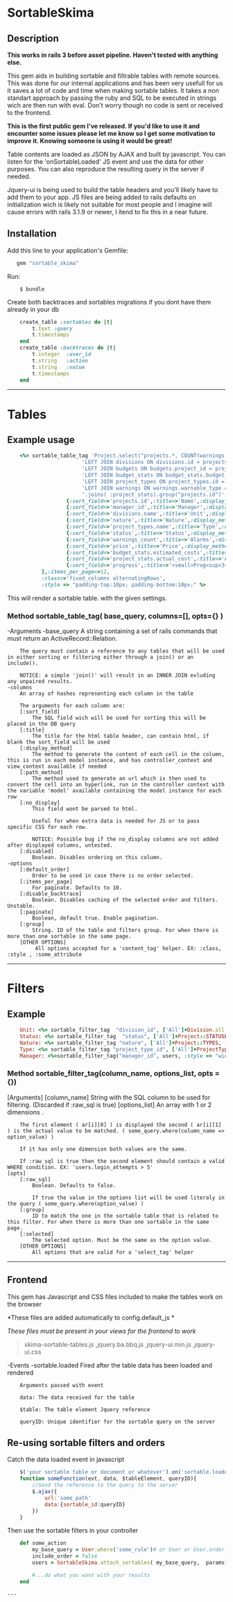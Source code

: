 # SortableSkima

## Description

**This works in rails 3 before asset pipeline. Haven't tested with anything else.**

This gem aids in building sortable and filtrable tables with remote sources.
This was done for our internal applications and has been very usefull for us it saves a lot of code and time when making sortable tables. 
It takes a non standart approach by passing the ruby and SQL to be executed in strings wich are then run with eval. Don't worry though no code is sent or received to the frontend.

**This is the first public gem I've released. If you'd like to use it and encounter some issues please let me know so I get some motivation to improve it. Knowing someone is using it would be great!**

Table contents are loaded as JSON by AJAX and built by javascript. You can listen for the 'onSortableLoaded' JS event and use the data for other purposes.
You can also reproduce the resulting query in the server if needed.

Jquery-ui is being used to build the table headers and you'll likely have to add them to your app.
JS files are being added to rails defaults on initialization wich is likely not suitable for most people and I imagine will cause errors with rails 3.1.9 or newer, I itend to fix this in a near future.

## Installation

Add this line to your application's Gemfile:
```ruby
   gem "sortable_skima"
```
Run:
```
    $ bundle
```
Create both backtraces and sortables migrations if you dont have them already in your db
```ruby
    create_table :sortables do |t|
        t.text :query
        t.timestamps
    end
    create_table :backtraces do |t|
        t.integer  :user_id
        t.string   :action
        t.string   :value
        t.timestamps
    end
```

---


# Tables
## Example usage
```ruby
    <%= sortable_table_tag 'Project.select("projects.*, COUNT(warnings.id) as warnings_count").joins("LEFT JOIN users ON users.id = projects.manager_id '+
						'LEFT JOIN divisions ON divisions.id = projects.division_id '+
						'LEFT JOIN budgets ON budgets.project_id = projects.id AND budgets.active '+
                        'LEFT JOIN budget_stats ON budget_stats.budget_id = budgets.id '+
						'LEFT JOIN project_types ON project_types.id = projects.project_type_id '+
                        'LEFT JOIN warnings ON warnings.warnable_type = \'Project\' AND warnings.warnable_id = projects.id")'+
						'.joins( :project_stats).group("projects.id")',[
                   {:sort_field=>'projects.id',:title=>'Name',:display_method=>"summary",:path_method=>"project_path(model)",:td_class=>'align_center', :style=>'width: 200px;'},
                   {:sort_field=>'manager_id',:title=>'Manager',:display_method=>"manager.nil? ? '---' : manager.username",:path_method=>"model.manager.nil? ? nil : user_path(model.manager)",:td_class=>'align_center', :style=>'width: 70px;'},
                   {:sort_field=>'divisions.name',:title=>'Unit',:display_method=>'division.name rescue "---"',:td_class=>'align_center',:style=>'width: 100px;'},
                   {:sort_field=>'nature',:title=>'Nature',:display_method=>'nature',:td_class=>'align_center',:style=>'width: 70px;'},
                   {:sort_field=>'project_types.name',:title=>'Type',:display_method=>'project_type.name',:td_class=>'align_center',:style=>'width: 70px;'},
                   {:sort_field=>'status',:title=>'Status',:display_method=>'get_status',:td_class=>'align_center',:style=>'width: 70px;'},
                   {:sort_field=>'warnings_count',:title=>'Alarms',:display_method=>"warnings_count",:td_class=>'align_center',:style=>'width: 70px;'},
                   {:sort_field=>'price',:title=>'Price',:display_method=>"price",:td_class=>'align_center',:style=>'width: 70px;'},
                   {:sort_field=>'budget_stats.estimated_costs',:title=>'Est. Cost',:display_method=>"active_budget.budget_stats.estimated_costs rescue '---'",:td_class=>'align_center',:style=>'width: 70px;'},
                   {:sort_field=>'project_stats.actual_cost',:title=>'Actual Cost',:display_method=>"project_stats.actual_cost",:style=>'width: 90px;'},
                   {:sort_field=>'progress',:title=>'<small>Prog<sup>3</sup></small>',:display_method=>"100 * project_stats.progress.round(2) if !project_stats.progress.nil?",:style=>'width: 70px;'}
           ],:items_per_page=>12,
           :class=>'fixed_columns alternatingRows',
           :style => "padding-top:10px; padding-bottom:10px;" %>
```
This will render a sortable table. with the given settings.

### Method sortable_table_tag( base_query, columns=[], opts={} )

-Arguments
    -base_query
        A string containing a set of rails commands that must return an ActiveRecord::Relation.

        The query must contain a reference to any tables that will be used in either sorting or filtering either through a join() or an include().

        NOTICE: a simple 'join()' will result in an INNER JOIN exluding any unpaired results.
    -columns
        An array of hashes representing each column in the table

        The arguments for each column are:
        [:sort_field]
            The SQL field wich will be used for sorting this will be placed in the DB query
        [:title]
            The title for the html table header, can contain html, if blank the sort_field will be used
        [:display_method]
            The method to generate the content of each cell in the column, this is run in each model instance, and has controller_context and view_context available if needed
        [:path_method]
            The method used to generate an url which is then used to convert the cell into an hyperlink, run in the controller context with the variable 'model' available containing the model instance for each row
        [:no_display]
            This field wont be parsed to html.

            Useful for when extra data is needed for JS or to pass specific CSS for each row.

            NOTICE: Possible bug if the no_display columns are not added after displayed columns, untested.
        [:disabled]
            Boolean. Disables ordering on this column.
    -options
        [:default_order]
            Order to be used in case there is no order selected.
        [:items_per_page]
            For paginate. Defaults to 10.
        [:disable_backtrace]
            Boolean. Disables caching of the selected order and filters. Unstable.
        [:paginate]
            Boolean, default true. Enable pagination.
        [:group]
            String. ID of the table and filters group. For when there is more than one sortable in the same page.
        [OTHER OPTIONS]
             All options accepted for a 'content_tag' helper. EX: :class, :style , :some_attribute

---

# Filters

## Example
```ruby
    Unit: <%= sortable_filter_tag  "division_id", ['All']+Division.all.map{|x|[ x.name, x.id]}, :style => "width:90px"%>
    Status: <%= sortable_filter_tag  "status", ['All']+Project::STATUSES, :style => "width:90px"%>
    Nature: <%= sortable_filter_tag "nature", ['All']+Project::TYPES, :style => "width:90px;"%>
    Type: <%= sortable_filter_tag "project_type_id", ['All']+ProjectType.all.map{|x|[ x.name, x.id]}, :style => "width:90px"%>
    Manager: <%=sortable_filter_tag("manager_id", users, :style => "width:90px") %>
```
### Method sortable_filter_tag(column_name, options_list,  opts = {})

[Arguments]
    [column_name]
        String with the SQL column to be used for filtering. (Discarded if :raw_sql is true)
    [options_list]
        An array with 1 or 2 dimensions .

        The first element ( ar[i][0] ) is displayed the second ( ar[i][1] ) is the actual value to be matched. ( some_query.where(column_name => option_value) )

        If it has only one dimension both values are the same.

        If :raw_sql is true then the second element should contain a valid WHERE condition. EX: 'users.login_attempts > 5'
    [opts]
        [:raw_sql]
            Boolean. Defaults to false.

            If true the value in the options list will be used literaly in the query ( some_query.where(option_value) )
        [:group]
            ID to match the one in the sortable table that is related to this filter. For when there is more than one sortable in the same page.
        [:selected]
            The selected option. Must be the same as the option value.
        [OTHER OPTIONS]
            All options that are valid for a 'select_tag' helper
---


## Frontend
This gem has Javascript and CSS files included to make the tables work on the browser

*These files are added automatically to config.default_js *

*These files must be present in your views for the frontend to work*

> skima-sortable-tables.js
> ,jquery.ba.bbq.js
> ,jquery-ui.min.js
> ,jquery-ui.css

-Events
    -sortable.loaded
        Fired after the table data has been loaded and rendered

        Arguments passed with event

        data: The data received for the table

        $table: The table element Jquery reference

        queryID: Unique identifier for the sortable query on the server

## Re-using sortable filters and orders

Catch the data loaded event in javascript
```javascript
    $('your sortable table or document or whatever').on('sortable.loaded',someFunction);
    function someFunction(evt, data, $tableElement, queryID){
        //Send the reference to the query to the server
        $.ajax({
            url:'some_path'
            data:{sortable_id:queryID}
        })
    }
```
Then use the sortable filters in your controller
```ruby
    def some_action
        my_base_query = User.where('some_rule')# or User or User.order_by() or SomeModel.join() or whatever
        include_order = false
        users = SortableSkima.attach_sortables( my_base_query,  params['sortable_id'], cur_user_or_admin, include_order)

        #...do what you want with your results
    end
```

    ---

